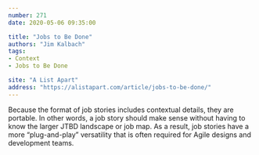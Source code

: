 ```yaml
---
number: 271
date: 2020-05-06 09:35:00

title: "Jobs to Be Done"
authors: "Jim Kalbach"
tags:
- Context
- Jobs to Be Done

site: "A List Apart"
address: "https://alistapart.com/article/jobs-to-be-done/"
---
```


Because the format of job stories includes contextual details, they are portable. In other words, a job story should make sense without having to know the larger JTBD landscape or job map. As a result, job stories have a more “plug-and-play” versatility that is often required for Agile designs and development teams.
